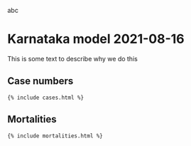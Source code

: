 abc
<h1>Karnataka model 2021-08-16</h1>

<p>This is some text to describe why we do this</p>

<h2>Case numbers</h2>



    {% include cases.html %}



<h2>Mortalities</h2>


    {% include mortalities.html %}

